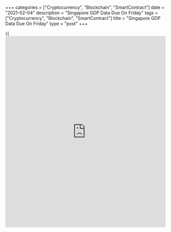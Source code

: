 +++
categories = ["Cryptocurrency", "Blockchain", "SmartContract"]
date = "2021-02-04"
description = "Singapore GDP Data Due On Friday"
tags = ["Cryptocurrency", "Blockchain", "SmartContract"]
title = "Singapore GDP Data Due On Friday"
type = "post"
+++

{{<iframe id="large-banner" src="https://www.bounty.group/#slide=2.0" width="100%" height="600" scrolling="no" style="border: 0px solid rgb(216, 221, 230); border-radius: 3px;">}}

Singapore will on Friday release Q4 and 2020 figures for gross domestic
product, setting the pace for a busy day in Asia-Pacific economic
activity.

In Q4, GDP is called higher by 0.7 percent on quarter and lower by 2.0
percent on year after gaining 5.05 percent on quarter and falling 3.49
percent on year in the three months prior. For all of 2020, GDP is
called lower by 2.0 percent after climbing 5.02 percent in 2019.

Singapore also will see December numbers for retail sales; in November,
sales were up 7.3 percent on month and down 1.9 percent on year.

Taiwan will provide January figures for consumer and wholesale prices.
In December, overall inflation was up 0.17 percent on month and 0.06
percent on year, while wholesale prices tumbled 5.1 percent on year.

Thailand will release January data for consumer prices, with overall
inflation expected to slip 0.4 percent on year after easing 0.27 percent
in December. Core CPI is tipped to add 0.2 percent on year after rising
0.19 percent in the previous month.

Japan will see preliminary December numbers for its leading and
coincident index and household spending. In November, the leading index
was at 96.4 and the coincident was at 89.0. Household spending fell 1.8
percent on month and gained 1.1 percent on year.

The Philippines will provide December data for industrial production and
January inflation data. In November, industrial production tumbled 13.8
percent on year. In December, overall inflation rose 0.9 percent on
month and 3.5 percent on year, while core CPI climbed an annual 3.3
percent.

Australia will release December numbers for retail sales; in November,
sales were up 7.1 percent on month.

South Korea will see December numbers for current account; in November,
the current account surplus was $8.97 billion.

For comments and feedback [contact](https://www.playgroundfx.com/contact/): editorial@rtt[news](https://www.letsplayfx.com/blog/forex-news-website/).com

[Economic News][1]

 **What parts of the world are seeing the best (and worst) economic
performances lately? Click[here][2] to check out our [Econ Scorecard][2]
and find out! See up-to-the-moment [ranking](https://www.playgroundfx.com/blog/crypto-exchange-ranking/)s for the best and worst
performers in [GDP][3], [unemployment rate][4], [inflation][5] and much
more.**

   1. www.rtt[news](https://www.letsplayfx.com/blog/forex-news-website/).com/Content/EconomicNews.aspx
   2. www.rtt[news](https://www.letsplayfx.com/blog/forex-news-website/).com/economic-scorecard/world-rank/retail-sales/highest-performance.aspx
   3. www.rtt[news](https://www.letsplayfx.com/blog/forex-news-website/).com/economic-scorecard/world-rank/GDP/highest-performance.aspx
   4. www.rtt[news](https://www.letsplayfx.com/blog/forex-news-website/).com/economic-scorecard/world-rank/unemployment-rate/lowest-performance.aspx
   5. www.rtt[news](https://www.letsplayfx.com/blog/forex-news-website/).com/economic-scorecard/world-rank/CPI/highest-performance.aspx